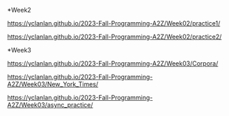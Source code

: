 *Week2

https://yclanlan.github.io/2023-Fall-Programming-A2Z/Week02/practice1/

https://yclanlan.github.io/2023-Fall-Programming-A2Z/Week02/practice2/

*Week3

https://yclanlan.github.io/2023-Fall-Programming-A2Z/Week03/Corpora/

https://yclanlan.github.io/2023-Fall-Programming-A2Z/Week03/New_York_Times/

https://yclanlan.github.io/2023-Fall-Programming-A2Z/Week03/async_practice/